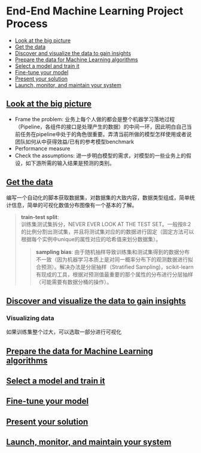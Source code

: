 <span id='head'></span>
# End-End Machine Learning Project Process  
- [Look at the big picture](#title1)  
- [Get the data](#title2)
- [Discover and visualize the data to gain insights](#title3)  
- [Prepare the data for Machine Learning algorithms](#title4)  
- [Select a model and train it](#title5)  
- [Fine-tune your model](#title6)  
- [Present your solution](#title7)  
- [Launch, monitor, and maintain your system](#title8)  

<span id='title1'></span>
## [Look at the big picture](#head)
- Frame the problem: 业务上每个人做的都会是整个机器学习落地过程（Pipeline，各组件的接口是处理产生的数据）的中间一环，因此明白自己当前任务在pipeline中处于的角色很重要。弄清当前所做的模型怎样使用或者说团队如何从中获得效益/已有的参考模型benchmark  
- Performance measure  
- Check the assumptions: 进一步明白模型的需求，对模型的一些业务上的假设，如下游所需的输入结果是预测的类别。  

<span id='title2'></span>
## [Get the data](#head)
编写一个自动化的脚本获取数据集，对数据集的大致内容，数据类型组成，简单统计信息，简单的可视化数值分布图像有一个基本的了解。  
> **train-test split**:  
训练集测试集拆分，NEVER EVER LOOK AT THE TEST SET。一般按8:2的比例分割出测试集，并且将测试集对应的的数据进行固定（固定方法可以根据每个实例中unique的属性对应的哈希值来划分数据集）。  
>> **sampling bias**: 由于随机抽样导致训练集和测试集得到的数据分布不一致（因为机器学习本质上是对同一概率分布下的观测数据进行拟合预测）。解决办法是分层抽样（Stratified Sampling)，scikit-learn有现成的工具，根据对预测值最重要的那个属性的分布进行分层抽样（可能需要有数据分桶的操作）。  

<span id='title3'></span>
## [Discover and visualize the data to gain insights](#head)
### Visualizing data
如果训练集整个过大，可以选取一部分进行可视化

<span id='title4'></span>
## [Prepare the data for Machine Learning algorithms](#head)

<span id='title5'></span>
## [Select a model and train it](#head)

<span id='title6'></span>
## [Fine-tune your model](#head)

<span id='title7'></span>
## [Present your solution](#head)

<span id='title8'></span>
## [Launch, monitor, and maintain your system](#head)    
